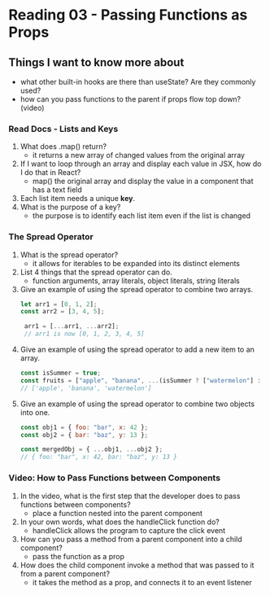 
# Reading 03 - Passing Functions as Props

## Things I want to know more about
- what other built-in hooks are there than useState? Are they commonly used?
- how can you pass functions to the parent if props flow top down? (video)

### Read Docs - Lists and Keys
1. What does .map() return?
   - it returns a new array of changed values from the original array
3. If I want to loop through an array and display each value in JSX, how do I do that in React?
   - map() the original array and display the value in a component that has a text field
5. Each list item needs a unique **key**.
6. What is the purpose of a key?
   - the purpose is to identify each list item even if the list is changed

### The Spread Operator
1. What is the spread operator?
   - it allows for iterables to be expanded into its distinct elements 
2. List 4 things that the spread operator can do.
   - function arguments, array literals, object literals, string literals
3. Give an example of using the spread operator to combine two arrays.
   ```javascript
   let arr1 = [0, 1, 2];
   const arr2 = [3, 4, 5];

    arr1 = [...arr1, ...arr2];
    // arr1 is now [0, 1, 2, 3, 4, 5]
   ```
4. Give an example of using the spread operator to add a new item to an array.
   ```javascript
   const isSummer = true;
   const fruits = ["apple", "banana", ...(isSummer ? ["watermelon"] : [])];
   // ['apple', 'banana', 'watermelon']
   ```
5. Give an example of using the spread operator to combine two objects into one.
   ```javascript
   const obj1 = { foo: "bar", x: 42 };
   const obj2 = { bar: "baz", y: 13 };

   const mergedObj = { ...obj1, ...obj2 };
   // { foo: "bar", x: 42, bar: "baz", y: 13 }
   ``` 

### Video: How to Pass Functions between Components
1. In the video, what is the first step that the developer does to pass functions between components?
   - place a function nested into the parent component
3. In your own words, what does the handleClick function do?
   - handleClick allows the program to capture the click event
5. How can you pass a method from a parent component into a child component?
   - pass the function as a prop
7. How does the child component invoke a method that was passed to it from a parent component?
   - it takes the method as a prop, and connects it to an event listener
